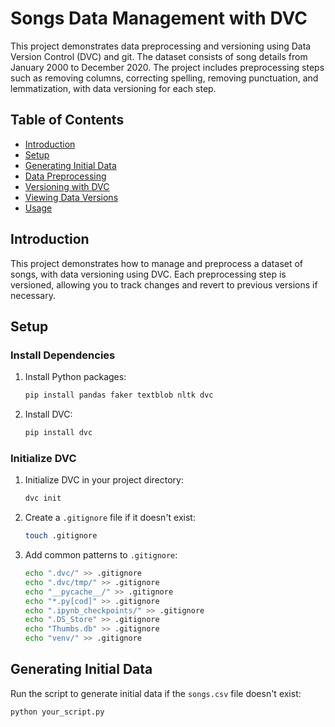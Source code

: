 # Songs Data Management with DVC

This project demonstrates data preprocessing and versioning using Data Version Control (DVC) and git. The dataset consists of song details from January 2000 to December 2020. The project includes preprocessing steps such as removing columns, correcting spelling, removing punctuation, and lemmatization, with data versioning for each step.

## Table of Contents

- [Introduction](#introduction)
- [Setup](#setup)
- [Generating Initial Data](#generating-initial-data)
- [Data Preprocessing](#data-preprocessing)
- [Versioning with DVC](#versioning-with-dvc)
- [Viewing Data Versions](#viewing-data-versions)
- [Usage](#usage)

## Introduction

This project demonstrates how to manage and preprocess a dataset of songs, with data versioning using DVC. Each preprocessing step is versioned, allowing you to track changes and revert to previous versions if necessary.

## Setup

### Install Dependencies

1. Install Python packages:
    ```sh
    pip install pandas faker textblob nltk dvc
    ```

2. Install DVC:
    ```sh
    pip install dvc
    ```

### Initialize DVC

1. Initialize DVC in your project directory:
    ```sh
    dvc init
    ```

2. Create a `.gitignore` file if it doesn't exist:
    ```sh
    touch .gitignore
    ```

3. Add common patterns to `.gitignore`:
    ```sh
    echo ".dvc/" >> .gitignore
    echo ".dvc/tmp/" >> .gitignore
    echo "__pycache__/" >> .gitignore
    echo "*.py[cod]" >> .gitignore
    echo ".ipynb_checkpoints/" >> .gitignore
    echo ".DS_Store" >> .gitignore
    echo "Thumbs.db" >> .gitignore
    echo "venv/" >> .gitignore
    ```

## Generating Initial Data

Run the script to generate initial data if the `songs.csv` file doesn't exist:

```sh
python your_script.py

